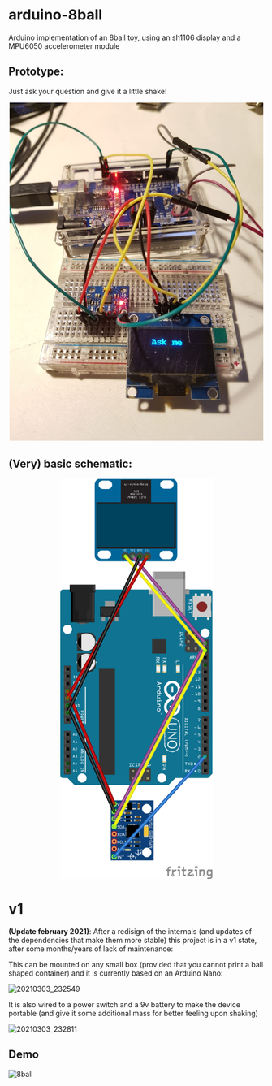# arduino-8ball
Arduino implementation of an 8ball toy, using an sh1106 display and a MPU6050 accelerometer module

## Prototype:
Just ask your question and give it a little shake!
<p align="center">
  <img src="/prototype_build.jpeg" width="500">
</p>

## (Very) basic schematic:
<p align="center">
  <img src="/8ball_bb.png" width="300">
</p>

# v1

**(Update february 2021)**: After a redisign of the internals (and updates of the dependencies that make them more stable) this project is in a v1 state, after some months/years of lack of maintenance:

This can be mounted on any small box (provided that you cannot print a ball shaped container) and it is currently based on an Arduino Nano:

![20210303_232549](https://user-images.githubusercontent.com/6326271/109906737-cd2e8180-7c7f-11eb-8654-5d8ae8fbcb92.jpg)

It is also wired to a power switch and a 9v battery to make the device portable (and give it some additional mass for better feeling upon shaking)

![20210303_232811](https://user-images.githubusercontent.com/6326271/109906752-d4558f80-7c7f-11eb-9793-0cb5c10df224.jpg)

## Demo

![8ball](https://user-images.githubusercontent.com/6326271/114320403-3362bb80-9aec-11eb-9c84-3eb57219e567.gif)
